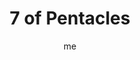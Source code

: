 ---
# basics
title     		 : "7 of Pentacles"
token					 : 'coins-07'
card_type			 : '' # major, minor, court
layout				 : "tarot-card"
author    		 : 'me'
one_liner 		 : "Assessment, evaluation, re-evaluation, reflection"
alt_names			 : ['Failure', 'Growth']
images				 : ['/assets/images/tarot/rws/rw-coins-07.jpg']
keywords			 : ['assessment', 'evaluation', 're-evaluation', 'reflection']
url						 : 'tarot/cards/coins-07'
aliases				 : []

# password: 'foolish journey'
dropbox				 : ''

meaning_light  : "Measuring progress toward your goal. Looking at results with an eye toward improving performance. Asking, “How happy am I?” Coming up with ideas for improving your health or prosperity. Deciding it’s time for a change. Expressing an honest opinion."

meaning_shadow : "Becoming distracted by melancholy thoughts. Longing for “the good old days.” Beating yourself up over lost opportunities. Judging your own work harshly. Holding others to inappropriate standards. Refusing to take part in a project, then whining about the quality of the outcome."

# more detail
correspondence_planet 			: "Saturn"
correspondence_astrological : "Taurus"
correspondence_affirmation  : "To stay on target, I measure my progress."
correspondence_story 				: "The main character looks back on what he or she has achieved and sees his or her work in a new light."

advice_relationships 	 : "When this relationship started, what did you imagine it could become? To what extent have your expectations been fulfilled? If it falls short, you have two options: confront the difference … or revise your expectations. Which option is most likely to lead to happiness?"

advice_work 					 : "Fulfillment keeps work from becoming drudgery. What do you need in order to feel rewarded? To what extent is your current work providing this? A new project can breathe life back into a dull job. Be alert for opportunities to change your job without, necessarily, changing jobs."

advice_spirituality 	 : "Which are you more likely to do: look back on wasted days or focus on a brighter future? The past is the past; let it go. If you haven’t achieved, spiritually speaking, what you hoped to achieve by now, deepen your resolve, set new goals, and pray for the strength to achieve them."

advice_personal_growth : "You can waste an entire lifetime wrestling with regrets. Escape the trap. Shift your focus from the past to the future, and resolve to make the most of the here and now. No amount of looking back can rewrite history; by contrast, working in the here and now can radically alter tomorrow."

advice_fortune_telling : "Things won’t work out as expected. Pick up the pieces and prepare to move on."

questions	: ["What expectations do you have? How have these expectations shaped your efforts?", "To what extent have I fulfilled my own expectations?", "What are the terms of success?", "How can I be happier with the progress I’ve made?"]

# referenced in the symbols.toml data file
symbols	  : ['7', 'coins', 'crop-of-coins', 'unhappy-farmer']

# metadata
suppress_topnav : true
related_cards 	: []

---